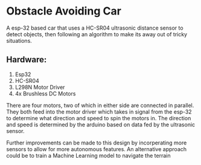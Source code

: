 # Obstacle Avoiding Car
A esp-32 based car that uses a HC-SR04 ultrasonic distance sensor to detect objects, then following an algorithm to make its away out of tricky situations.

## Hardware:
1. Esp32
2. HC-SR04
3. L298N Motor Driver
4. 4x Brushless DC Motors

There are four motors, two of which in either side are connected in parallel. They both feed into the motor driver which takes in signal from the esp-32 to determine what direction and speed to spin the motors in. The direction and speed is determined by the arduino based on data fed by the ultrasonic sensor.

Further improvements can be made to this design by incorperating more sensors to allow for more autonomous features. An alternative approach could be to train a Machine Learning model to navigate the terrain
